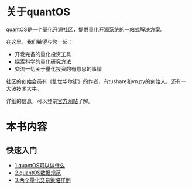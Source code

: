# 关于quantOS

quantOS是一个量化开源社区，提供量化开源系统的一站式解决方案。

在这里，我们希望与您一起：

* 开发完备的量化投资工具
* 探索科学的量化研究方法
* 交流一切关于量化投资的有意思的事情

社区的创始会员有《乱世华尔街》的作者，有tushare和vn.py的创始人，还有一大波技术大牛。

详细的信息，可以登录[官方网站](http://www.quantos.org)了解。


# 本书内容

## 快速入门

* [1.quantOS可以做什么](1.md)
* [2.quantOS数据规范](2.md)
* [3.两个量化交易策略样例](3.md)
